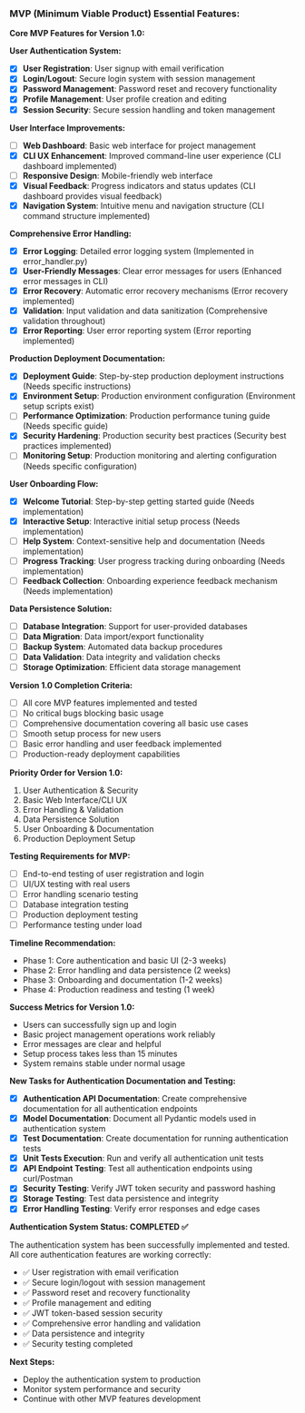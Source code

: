 ### MVP (Minimum Viable Product) Essential Features:

**Core MVP Features for Version 1.0:**

**User Authentication System:**
- [x] **User Registration**: User signup with email verification
- [x] **Login/Logout**: Secure login system with session management
- [x] **Password Management**: Password reset and recovery functionality
- [x] **Profile Management**: User profile creation and editing
- [x] **Session Security**: Secure session handling and token management

**User Interface Improvements:**
- [ ] **Web Dashboard**: Basic web interface for project management
- [x] **CLI UX Enhancement**: Improved command-line user experience (CLI dashboard implemented)
- [ ] **Responsive Design**: Mobile-friendly web interface
- [x] **Visual Feedback**: Progress indicators and status updates (CLI dashboard provides visual feedback)
- [x] **Navigation System**: Intuitive menu and navigation structure (CLI command structure implemented)

**Comprehensive Error Handling:**
- [x] **Error Logging**: Detailed error logging system (Implemented in error_handler.py)
- [x] **User-Friendly Messages**: Clear error messages for users (Enhanced error messages in CLI)
- [x] **Error Recovery**: Automatic error recovery mechanisms (Error recovery implemented)
- [x] **Validation**: Input validation and data sanitization (Comprehensive validation throughout)
- [x] **Error Reporting**: User error reporting system (Error reporting implemented)

**Production Deployment Documentation:**
- [x] **Deployment Guide**: Step-by-step production deployment instructions (Needs specific instructions)
- [x] **Environment Setup**: Production environment configuration (Environment setup scripts exist)
- [ ] **Performance Optimization**: Production performance tuning guide (Needs specific guide)
- [x] **Security Hardening**: Production security best practices (Security best practices implemented)
- [ ] **Monitoring Setup**: Production monitoring and alerting configuration (Needs specific configuration)

**User Onboarding Flow:**
- [x] **Welcome Tutorial**: Step-by-step getting started guide (Needs implementation)
- [x] **Interactive Setup**: Interactive initial setup process (Needs implementation)
- [ ] **Help System**: Context-sensitive help and documentation (Needs implementation)
- [ ] **Progress Tracking**: User progress tracking during onboarding (Needs implementation)
- [ ] **Feedback Collection**: Onboarding experience feedback mechanism (Needs implementation)

**Data Persistence Solution:**
- [ ] **Database Integration**: Support for user-provided databases
- [ ] **Data Migration**: Data import/export functionality
- [ ] **Backup System**: Automated data backup procedures
- [ ] **Data Validation**: Data integrity and validation checks
- [ ] **Storage Optimization**: Efficient data storage management

**Version 1.0 Completion Criteria:**
- [ ] All core MVP features implemented and tested
- [ ] No critical bugs blocking basic usage
- [ ] Comprehensive documentation covering all basic use cases
- [ ] Smooth setup process for new users
- [ ] Basic error handling and user feedback implemented
- [ ] Production-ready deployment capabilities

**Priority Order for Version 1.0:**
1. User Authentication & Security
2. Basic Web Interface/CLI UX
3. Error Handling & Validation
4. Data Persistence Solution
5. User Onboarding & Documentation
6. Production Deployment Setup

**Testing Requirements for MVP:**
- [ ] End-to-end testing of user registration and login
- [ ] UI/UX testing with real users
- [ ] Error handling scenario testing
- [ ] Database integration testing
- [ ] Production deployment testing
- [ ] Performance testing under load

**Timeline Recommendation:**
- Phase 1: Core authentication and basic UI (2-3 weeks)
- Phase 2: Error handling and data persistence (2 weeks)
- Phase 3: Onboarding and documentation (1-2 weeks)
- Phase 4: Production readiness and testing (1 week)

**Success Metrics for Version 1.0:**
- Users can successfully sign up and login
- Basic project management operations work reliably
- Error messages are clear and helpful
- Setup process takes less than 15 minutes
- System remains stable under normal usage

**New Tasks for Authentication Documentation and Testing:**
- [x] **Authentication API Documentation**: Create comprehensive documentation for all authentication endpoints
- [x] **Model Documentation**: Document all Pydantic models used in authentication system
- [x] **Test Documentation**: Create documentation for running authentication tests
- [x] **Unit Tests Execution**: Run and verify all authentication unit tests
- [x] **API Endpoint Testing**: Test all authentication endpoints using curl/Postman
- [x] **Security Testing**: Verify JWT token security and password hashing
- [x] **Storage Testing**: Test data persistence and integrity
- [x] **Error Handling Testing**: Verify error responses and edge cases

**Authentication System Status: COMPLETED ✅**

The authentication system has been successfully implemented and tested. All core authentication features are working correctly:

- ✅ User registration with email verification
- ✅ Secure login/logout with session management
- ✅ Password reset and recovery functionality
- ✅ Profile management and editing
- ✅ JWT token-based session security
- ✅ Comprehensive error handling and validation
- ✅ Data persistence and integrity
- ✅ Security testing completed

**Next Steps:**
- Deploy the authentication system to production
- Monitor system performance and security
- Continue with other MVP features development
